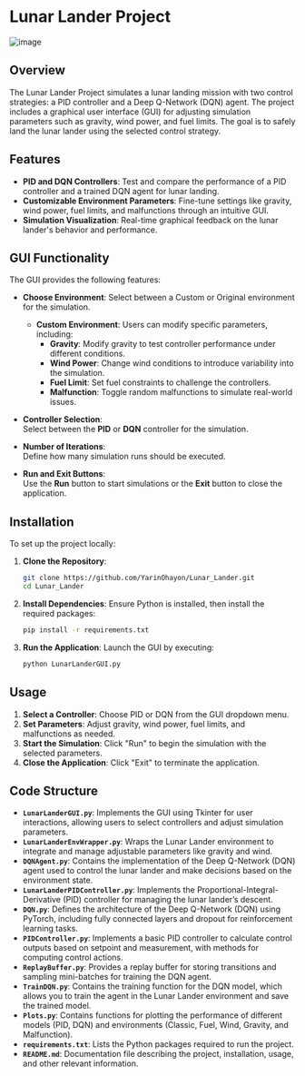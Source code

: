 # Lunar Lander Project
![image](https://github.com/user-attachments/assets/91c2c201-adf6-463b-b648-65fffed49520)

## Overview

The Lunar Lander Project simulates a lunar landing mission with two control strategies: a PID controller and a Deep Q-Network (DQN) agent. The project includes a graphical user interface (GUI) for adjusting simulation parameters such as gravity, wind power, and fuel limits. The goal is to safely land the lunar lander using the selected control strategy.

## Features

- **PID and DQN Controllers**: Test and compare the performance of a PID controller and a trained DQN agent for lunar landing.
- **Customizable Environment Parameters**: Fine-tune settings like gravity, wind power, fuel limits, and malfunctions through an intuitive GUI.
- **Simulation Visualization**: Real-time graphical feedback on the lunar lander's behavior and performance.

## GUI Functionality

The GUI provides the following features:
- **Choose Environment**:
  Select between a Custom or Original environment for the simulation.
  - **Custom Environment**: Users can modify specific parameters, including:
    - **Gravity**: Modify gravity to test controller performance under different conditions.
    - **Wind Power**: Change wind conditions to introduce variability into the simulation.
    - **Fuel Limit**: Set fuel constraints to challenge the controllers.
    - **Malfunction**: Toggle random malfunctions to simulate real-world issues.
    
- **Controller Selection**:  
  Select between the **PID** or **DQN** controller for the simulation.

- **Number of Iterations**:  
  Define how many simulation runs should be executed.

- **Run and Exit Buttons**:  
  Use the **Run** button to start simulations or the **Exit** button to close the application.

## Installation

To set up the project locally:

1. **Clone the Repository**:
    ```bash
    git clone https://github.com/YarinOhayon/Lunar_Lander.git
    cd Lunar_Lander
    ```

2. **Install Dependencies**:
   Ensure Python is installed, then install the required packages:
    ```bash
    pip install -r requirements.txt
    ```

3. **Run the Application**:
   Launch the GUI by executing:
    ```bash
    python LunarLanderGUI.py
    ```

## Usage

1. **Select a Controller**: Choose PID or DQN from the GUI dropdown menu.
2. **Set Parameters**: Adjust gravity, wind power, fuel limits, and malfunctions as needed.
3. **Start the Simulation**: Click "Run" to begin the simulation with the selected parameters.
4. **Close the Application**: Click "Exit" to terminate the application.

## Code Structure

- **`LunarLanderGUI.py`**: Implements the GUI using Tkinter for user interactions, allowing users to select controllers and adjust simulation parameters.
- **`LunarLanderEnvWrapper.py`**: Wraps the Lunar Lander environment to integrate and manage adjustable parameters like gravity and wind.
- **`DQNAgent.py`**: Contains the implementation of the Deep Q-Network (DQN) agent used to control the lunar lander and make decisions based on the environment state.
- **`LunarLanderPIDController.py`**: Implements the Proportional-Integral-Derivative (PID) controller for managing the lunar lander’s descent.
- **`DQN.py`**: Defines the architecture of the Deep Q-Network (DQN) using PyTorch, including fully connected layers and dropout for reinforcement learning tasks.
- **`PIDController.py`**: Implements a basic PID controller to calculate control outputs based on setpoint and measurement, with methods for computing control actions.
- **`ReplayBuffer.py`**: Provides a replay buffer for storing transitions and sampling mini-batches for training the DQN agent.
- **`TrainDQN.py`**: Contains the training function for the DQN model, which allows you to train the agent in the Lunar Lander environment and save the trained model.
- **`Plots.py`**: Contains functions for plotting the performance of different models (PID, DQN) and environments (Classic, Fuel, Wind, Gravity, and Malfunction).
- **`requirements.txt`**: Lists the Python packages required to run the project.
- **`README.md`**: Documentation file describing the project, installation, usage, and other relevant information.


